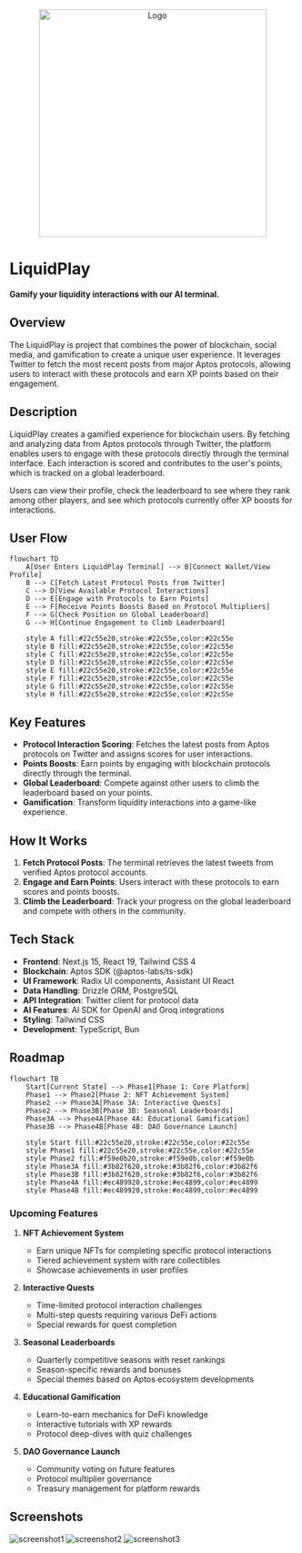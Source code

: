
<div align="center">
    <img src="https://github.com/user-attachments/assets/7a53df0e-6556-4be3-be02-623da496dd18" alt="Logo" width="400">
</div>

# LiquidPlay

**Gamify your liquidity interactions with our AI terminal.**

## Overview

The LiquidPlay is project that combines the power of blockchain, social media, and gamification to create a unique user experience. It leverages Twitter to fetch the most recent posts from major Aptos protocols, allowing users to interact with these protocols and earn XP points based on their engagement.

## Description

LiquidPlay creates a gamified experience for blockchain users. By fetching and analyzing data from Aptos protocols through Twitter, the platform enables users to engage with these protocols directly through the terminal interface. Each interaction is scored and contributes to the user's points, which is tracked on a global leaderboard.

Users can view their profile, check the leaderboard to see where they rank among other players, and see which protocols currently offer XP boosts for interactions.

## User Flow

```mermaid
flowchart TD
    A[User Enters LiquidPlay Terminal] --> B[Connect Wallet/View Profile]
    B --> C[Fetch Latest Protocol Posts from Twitter]
    C --> D[View Available Protocol Interactions]
    D --> E[Engage with Protocols to Earn Points]
    E --> F[Receive Points Boosts Based on Protocol Multipliers]
    F --> G[Check Position on Global Leaderboard]
    G --> H[Continue Engagement to Climb Leaderboard]
    
    style A fill:#22c55e20,stroke:#22c55e,color:#22c55e
    style B fill:#22c55e20,stroke:#22c55e,color:#22c55e
    style C fill:#22c55e20,stroke:#22c55e,color:#22c55e
    style D fill:#22c55e20,stroke:#22c55e,color:#22c55e
    style E fill:#22c55e20,stroke:#22c55e,color:#22c55e
    style F fill:#22c55e20,stroke:#22c55e,color:#22c55e
    style G fill:#22c55e20,stroke:#22c55e,color:#22c55e
    style H fill:#22c55e20,stroke:#22c55e,color:#22c55e
```

## Key Features

- **Protocol Interaction Scoring**: Fetches the latest posts from Aptos protocols on Twitter and assigns scores for user interactions.
- **Points Boosts**: Earn points by engaging with blockchain protocols directly through the terminal.
- **Global Leaderboard**: Compete against other users to climb the leaderboard based on your points.
- **Gamification**: Transform liquidity interactions into a game-like experience.

## How It Works

1. **Fetch Protocol Posts**: The terminal retrieves the latest tweets from verified Aptos protocol accounts.
2. **Engage and Earn Points**: Users interact with these protocols to earn scores and points boosts.
3. **Climb the Leaderboard**: Track your progress on the global leaderboard and compete with others in the community.

## Tech Stack

- **Frontend**: Next.js 15, React 19, Tailwind CSS 4
- **Blockchain**: Aptos SDK (@aptos-labs/ts-sdk)
- **UI Framework**: Radix UI components, Assistant UI React
- **Data Handling**: Drizzle ORM, PostgreSQL
- **API Integration**: Twitter client for protocol data
- **AI Features**: AI SDK for OpenAI and Groq integrations
- **Styling**: Tailwind CSS
- **Development**: TypeScript, Bun

## Roadmap

```mermaid
flowchart TB
    Start[Current State] --> Phase1[Phase 1: Core Platform]
    Phase1 --> Phase2[Phase 2: NFT Achievement System]
    Phase2 --> Phase3A[Phase 3A: Interactive Quests]
    Phase2 --> Phase3B[Phase 3B: Seasonal Leaderboards]
    Phase3A --> Phase4A[Phase 4A: Educational Gamification]
    Phase3B --> Phase4B[Phase 4B: DAO Governance Launch]
    
    style Start fill:#22c55e20,stroke:#22c55e,color:#22c55e
    style Phase1 fill:#22c55e20,stroke:#22c55e,color:#22c55e
    style Phase2 fill:#f59e0b20,stroke:#f59e0b,color:#f59e0b
    style Phase3A fill:#3b82f620,stroke:#3b82f6,color:#3b82f6
    style Phase3B fill:#3b82f620,stroke:#3b82f6,color:#3b82f6
    style Phase4A fill:#ec489920,stroke:#ec4899,color:#ec4899
    style Phase4B fill:#ec489920,stroke:#ec4899,color:#ec4899
```

### Upcoming Features

1. **NFT Achievement System**
   - Earn unique NFTs for completing specific protocol interactions
   - Tiered achievement system with rare collectibles
   - Showcase achievements in user profiles

2. **Interactive Quests**
   - Time-limited protocol interaction challenges
   - Multi-step quests requiring various DeFi actions
   - Special rewards for quest completion

3. **Seasonal Leaderboards**
   - Quarterly competitive seasons with reset rankings
   - Season-specific rewards and bonuses
   - Special themes based on Aptos ecosystem developments

4. **Educational Gamification**
   - Learn-to-earn mechanics for DeFi knowledge
   - Interactive tutorials with XP rewards
   - Protocol deep-dives with quiz challenges

5. **DAO Governance Launch**
   - Community voting on future features
   - Protocol multiplier governance
   - Treasury management for platform rewards
## Screenshots


![screenshot1](https://github.com/user-attachments/assets/2931df65-53ad-4413-b67e-a0395a95ecb5)
![screenshot2](https://github.com/user-attachments/assets/9e2a8aff-accb-4afb-81bf-9affabeac85e)
![screenshot3](https://github.com/user-attachments/assets/8bb00138-d77d-49a3-a296-5cdf44d6b363)
